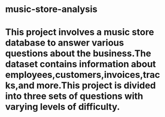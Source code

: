 # music-store-analysis
# This project involves a music store database to answer various questions about the business.The dataset contains information about employees,customers,invoices,tracks,and more.This project is divided into three sets of questions with varying levels of difficulty.
